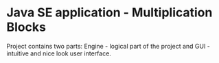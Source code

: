 # Java SE application - Multiplication Blocks

Project contains two parts: Engine - logical part of the project and GUI - intuitive and nice look user interface.
